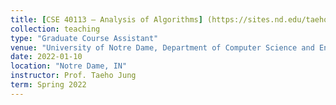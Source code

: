 ```yaml
---
title: [CSE 40113 – Analysis of Algorithms] (https://sites.nd.edu/taeho-jung/teaching/cse-40113-design-analysis-of-algorithms-spring-2022/)
collection: teaching
type: "Graduate Course Assistant"
venue: "University of Notre Dame, Department of Computer Science and Engineering"
date: 2022-01-10
location: "Notre Dame, IN"
instructor: Prof. Taeho Jung
term: Spring 2022
---
```

